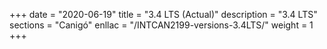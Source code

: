 +++
date        = "2020-06-19"
title       = "3.4 LTS (Actual)"
description = "3.4 LTS"
sections    = "Canigó"
enllac		= "/INTCAN2199-versions-3.4LTS/"
weight		= 1
+++
